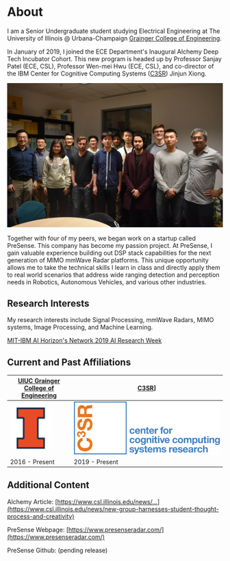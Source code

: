 # About
I am a Senior Undergraduate student studying Electrical Engineering at The University of Illinois @ Urbana-Champaign [Grainger College of Engineering](https://grainger.illinois.edu/). 

In January of 2019, I joined the ECE Department's Inaugural Alchemy Deep Tech Incubator Cohort. This new program is headed up by Professor Sanjay Patel (ECE, CSL), Professor Wen-mei Hwu (ECE, CSL), and co-director of the IBM Center for Cognitive Computing Systems ([C3SR](https://www.c3sr.com/)) Jinjun Xiong.

<img src="res/Team.jpg?raw=true"/>

Together with four of my peers, we began work on a startup called PreSense. This company has become my passion project. At PreSense, I gain valuable experience building out DSP stack capabilities for the next generation of MIMO mmWave Radar platforms. This unique opportunity allows me to take the technical skills I learn in class and directly apply them to real world scenarios that address wide ranging detection and perception needs in Robotics, Autonomous Vehicles, and various other industries.

## Research Interests
My research interests include Signal Processing, mmWave Radars, MIMO systems, Image Processing, and Machine Learning.

[MIT-IBM AI Horizon's Network 2019 AI Research Week](/MIT_AIHN)

## Current and Past Affiliations
| [UIUC Grainger College of Engineering](https://illinois.edu/)  | [C3SR](https://c3sr.com/)] |
| ------------- | ------------- |
| <img src="res/uiuc_logo.png?raw=true" class="scalable"/> | <img src="res/c3sr_color.jpg?raw=true" class="scalable"/> |
| 2016 - Present  | 2019 - Present  |


## Additional Content

Alchemy Article: [https://www.csl.illinois.edu/news/...](https://www.csl.illinois.edu/news/new-group-harnesses-student-thought-process-and-creativity)

PreSense Webpage: [https://www.presenseradar.com/](https://www.presenseradar.com/)

PreSense Github: (pending release)